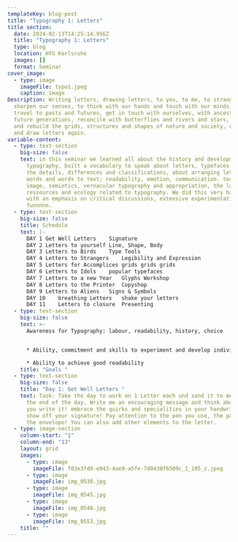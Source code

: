 ```yaml
---
templateKey: blog-post
title: "Typography 1: Letters"
title section:
  date: 2024-02-13T14:25:14.956Z
  title: "Typography 1: Letters"
  type: blog
  location: HfG Karlsruhe
  images: []
  format: Seminar
cover_image:
  - type: image
    imageFile: typo1.jpeg
    caption: image
Description: Writing letters, drawing letters, to you, to me, to strangers. To
  sharpen our senses, to think with our hands and touch with our minds, we will
  travel to pasts and futures, get in touch with ourselves, with ancestors and
  future generations, reconcile with butterflies and rivers and stars, dissect
  and rebuild the grids, structures and shapes of nature and society, come back
  and draw letters again.
variable-content:
  - type: text-section
    big-size: false
    text: in this seminar we learned all about the history and developments of
      typography, built a vocabulary to speak about letters, typefaces and text;
      the details, differences and classifications, about arranging letters to
      words and words to text; readability, emotion, communication. text as
      image, semiotics, vernacular typography and appropriation, the labour,
      ressources and ecology related to typography. We did this very hand-on,
      with an emphasis on critical discussions, extensive experimentation and
      funnnnn.
  - type: text-section
    big-size: false
    title: Schedule
    text: |-
      DAY 1	Get Well Letters 	Signature
      DAY 2	Letters to yourself	Line, Shape, Body
      DAY 3	Letters to Birds	Type Tools
      DAY 4	Letters to Strangers	Legibility and Expression
      DAY 5	Letters for Accomplices	grids grids grids
      DAY 6	Letters to Idols	popular typefaces
      DAY 7	Letters to a new Year	Glyphs Workshop
      DAY 8	Letters to the Printer	Copyshop
      DAY 9	Letters to Aliens	Signs & Symbols
      DAY 10	breathing Letters	shake your letters
      DAY 11	Letters to closure	Presenting
  - type: text-section
    big-size: false
    text: >-
      Awareness for Typography: labour, readability, history, choice


      * Ability, commitment and skills to experiment and develop individual quality,

      * Ability to achieve good readability
    title: "Goals "
  - type: text-section
    big-size: false
    title: "Day 1: Get Well Letters "
    text: Task: Take the day to work on 1 Letter each und send it to me per post by
      the end of the day. Write me an encouraging message and think about how
      you write it! embrace the quirks and specialities in your handwriting and
      show off your signature! Pay attention to the pen you use, the paper and
      the envelope! You can also add other elements to the letter.
  - type: image-section
    column-start: "1"
    column-end: "13"
    layout: grid
    images:
      - type: image
        imageFile: f03e3fd9-e943-4ae9-a5fe-7d0430f6509c_1_105_c.jpeg
      - type: image
        imageFile: img_0538.jpg
      - type: image
        imageFile: img_0545.jpg
      - type: image
        imageFile: img_0548.jpg
      - type: image
        imageFile: img_0553.jpg
    title: ""
---
```

